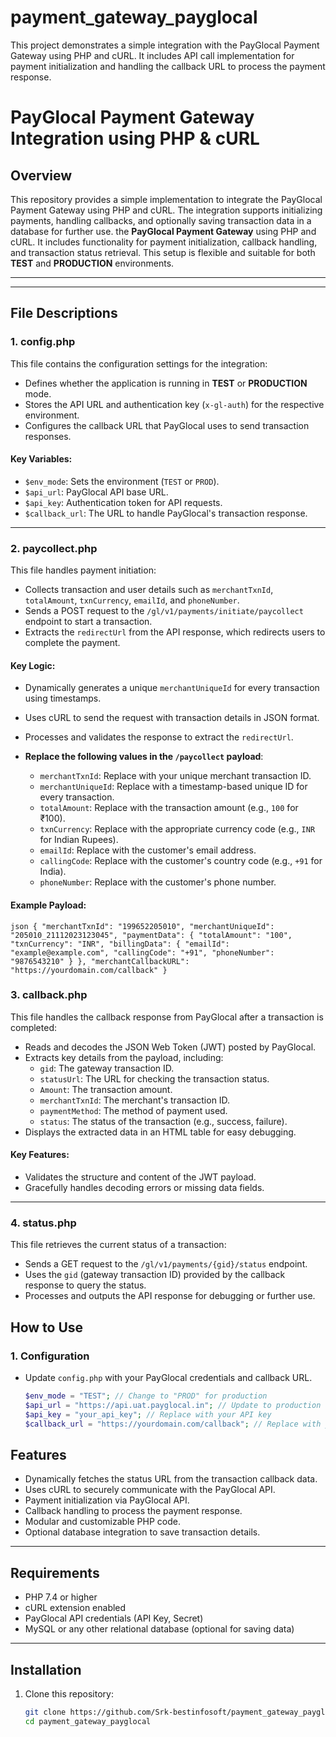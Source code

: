# payment_gateway_payglocal
This project demonstrates a simple integration with the PayGlocal Payment Gateway using PHP and cURL. It includes API call implementation for payment initialization and handling the callback URL to process the payment response.

# PayGlocal Payment Gateway Integration using PHP & cURL

## Overview
This repository provides a simple implementation to integrate the PayGlocal Payment Gateway using PHP and cURL. The integration supports initializing payments, handling callbacks, and optionally saving transaction data in a database for further use.
the **PayGlocal Payment Gateway** using PHP and cURL. It includes functionality for payment initialization, callback handling, and transaction status retrieval. This setup is flexible and suitable for both **TEST** and **PRODUCTION** environments.

---
---

## File Descriptions

### 1. **config.php**
This file contains the configuration settings for the integration:
- Defines whether the application is running in **TEST** or **PRODUCTION** mode.
- Stores the API URL and authentication key (`x-gl-auth`) for the respective environment.
- Configures the callback URL that PayGlocal uses to send transaction responses.

#### Key Variables:
- `$env_mode`: Sets the environment (`TEST` or `PROD`).
- `$api_url`: PayGlocal API base URL.
- `$api_key`: Authentication token for API requests.
- `$callback_url`: The URL to handle PayGlocal's transaction response.

---

### 2. **paycollect.php**
This file handles payment initiation:
- Collects transaction and user details such as `merchantTxnId`, `totalAmount`, `txnCurrency`, `emailId`, and `phoneNumber`.
- Sends a POST request to the `/gl/v1/payments/initiate/paycollect` endpoint to start a transaction.
- Extracts the `redirectUrl` from the API response, which redirects users to complete the payment.

#### Key Logic:
- Dynamically generates a unique `merchantUniqueId` for every transaction using timestamps.
- Uses cURL to send the request with transaction details in JSON format.
- Processes and validates the response to extract the `redirectUrl`.

- **Replace the following values in the `/paycollect` payload**:
  - `merchantTxnId`: Replace with your unique merchant transaction ID.
  - `merchantUniqueId`: Replace with a timestamp-based unique ID for every transaction.
  - `totalAmount`: Replace with the transaction amount (e.g., `100` for ₹100).
  - `txnCurrency`: Replace with the appropriate currency code (e.g., `INR` for Indian Rupees).
  - `emailId`: Replace with the customer's email address.
  - `callingCode`: Replace with the customer's country code (e.g., `+91` for India).
  - `phoneNumber`: Replace with the customer's phone number.

#### Example Payload:
`json
{
  "merchantTxnId": "199652205010",
  "merchantUniqueId": "205010_21112023123045",
  "paymentData": {
    "totalAmount": "100",
    "txnCurrency": "INR",
    "billingData": {
        "emailId": "example@example.com",
        "callingCode": "+91",
        "phoneNumber": "9876543210"
    }
  },
  "merchantCallbackURL": "https://yourdomain.com/callback"
}`

### 3. **callback.php**
This file handles the callback response from PayGlocal after a transaction is completed:
- Reads and decodes the JSON Web Token (JWT) posted by PayGlocal.
- Extracts key details from the payload, including:
  - `gid`: The gateway transaction ID.
  - `statusUrl`: The URL for checking the transaction status.
  - `Amount`: The transaction amount.
  - `merchantTxnId`: The merchant's transaction ID.
  - `paymentMethod`: The method of payment used.
  - `status`: The status of the transaction (e.g., success, failure).
- Displays the extracted data in an HTML table for easy debugging.

#### Key Features:
- Validates the structure and content of the JWT payload.
- Gracefully handles decoding errors or missing data fields.

---

### 4. **status.php**
This file retrieves the current status of a transaction:
- Sends a GET request to the `/gl/v1/payments/{gid}/status` endpoint.
- Uses the `gid` (gateway transaction ID) provided by the callback response to query the status.
- Processes and outputs the API response for debugging or further use.



## How to Use

### 1. Configuration
- Update `config.php` with your PayGlocal credentials and callback URL.
  ```php
  $env_mode = "TEST"; // Change to "PROD" for production
  $api_url = "https://api.uat.payglocal.in"; // Update to production URL for PROD
  $api_key = "your_api_key"; // Replace with your API key
  $callback_url = "https://yourdomain.com/callback"; // Replace with your actual callback URL
  
## Features
- Dynamically fetches the status URL from the transaction callback data.
- Uses cURL to securely communicate with the PayGlocal API.
- Payment initialization via PayGlocal API.
- Callback handling to process the payment response.
- Modular and customizable PHP code.
- Optional database integration to save transaction details.

---

## Requirements
- PHP 7.4 or higher
- cURL extension enabled
- PayGlocal API credentials (API Key, Secret)
- MySQL or any other relational database (optional for saving data)


---

## Installation
1. Clone this repository:
   ```bash
   git clone https://github.com/Srk-bestinfosoft/payment_gateway_payglocal.git
   cd payment_gateway_payglocal

